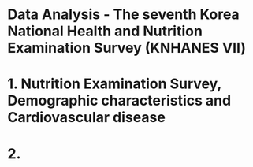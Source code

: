 # Data Analysis - The seventh Korea National Health and Nutrition Examination Survey (KNHANES Ⅶ)
    
# 1. Nutrition Examination Survey, Demographic characteristics and Cardiovascular disease
    
# 2. 
